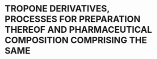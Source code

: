 # TROPONE DERIVATIVES, PROCESSES FOR PREPARATION THEREOF AND PHARMACEUTICAL COMPOSITION COMPRISING THE SAME